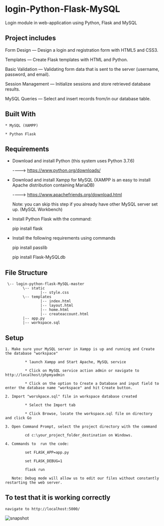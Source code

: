 # login-Python-Flask-MySQL
Login module in web-application using Python, Flask and MySQL

## Project includes

Form Design — Design a login and registration form with HTML5 and CSS3.

Templates — Create Flask templates with HTML and Python.

Basic Validation — Validating form data that is sent to the server (username, password, and email).

Session Management — Initialize sessions and store retrieved database results.

MySQL Queries — Select and insert records from/in our database table.

## Built With

    * MySQL (XAMPP)
    
    * Python Flask
    
## Requirements

* Download and install Python (this system uses Python 3.7.6)

    ----> https://www.python.org/downloads/
    
* Download and install Xampp for MySQL (XAMPP is an easy to install Apache distribution containing MariaDB)

    ----> https://www.apachefriends.org/download.html
    
  Note: you can skip this step if you already have other MySQL server set up. (MySQL Workbench)
  
* Install Python Flask with the command: 
        
    pip install flask
        
* Install the following requirements using commands

    pip install passlib
        
    pip install Flask-MySQLdb
        
## File Structure
  
     \-- login-python-flask-MySQL-master
            \-- static
                    |-- style.css
            \-- templates
                    |-- index.html
                    |-- layout.html
                    |-- home.html
                    |-- createaccount.html
            |-- app.py
            |-- workspace.sql
             
## Setup
 
    1. Make sure your MySQL server in Xampp is up and running and Create the database "workspace"
    
             * launch Xampp and Start Apache, MySQL service 
             
             * Click on MySQL service action admin or navigate to http://localhost/phpmyadmin 
             
             * Click on the option to Create a Database and input field to enter the database name "workspace" and hit Create button.    
    
    2. Import "worskpace.sql" file in workspace database created
            
             * Select the Import tab
             
             * Click Browse, locate the workspace.sql file on directory and click Go
    
    3. Open Command Prompt, select the project directory with the command 
    
             cd c:\your_project_folder_destination on Windows.
            
    4. Commands to  run the code: 
    
             set FLASK_APP=app.py
                    
             set FLASK_DEBUG=1
    
             flask run

       Note: Debug mode will allow us to edit our files without constantly restarting the web server.
   
 ## To test that it is working correctly
 
    navigate to http://localhost:5000/ 
    
![snapshot](snapshot.PNG)
    
